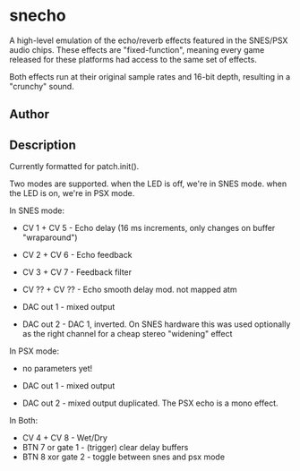 # snecho

A high-level emulation of the echo/reverb effects featured in the SNES/PSX audio chips. These effects are "fixed-function", meaning every game released for these platforms had access to the same set of effects.

Both effects run at their original sample rates and 16-bit depth, resulting in a "crunchy" sound.

## Author

<!-- Insert Your Name Here -->

## Description

Currently formatted for patch.init().

Two modes are supported. when the LED is off, we're in SNES mode. when the LED is on, we're in PSX mode.

In SNES mode:

- CV 1 + CV 5 - Echo delay (16 ms increments, only changes on buffer "wraparound")
- CV 2 + CV 6 - Echo feedback
- CV 3 + CV 7 - Feedback filter
- CV ?? + CV ?? - Echo smooth delay mod. not mapped atm

- DAC out 1 - mixed output
- DAC out 2 - DAC 1, inverted. On SNES hardware this was used optionally as the right channel for a cheap stereo "widening" effect

In PSX mode:

- no parameters yet!

- DAC out 1 - mixed output
- DAC out 2 - mixed output duplicated. The PSX echo is a mono effect.

In Both:

- CV 4 + CV 8 - Wet/Dry
- BTN 7 or gate 1 - (trigger) clear delay buffers
- BTN 8 xor gate 2 - toggle between snes and psx mode
